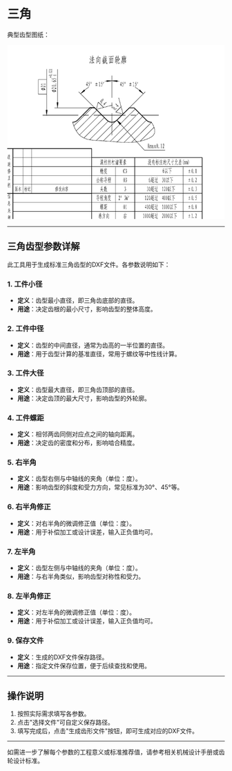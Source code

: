 # 三角

典型齿型图纸：

![img](resources/triangle.png)

---

## 三角齿型参数详解

此工具用于生成标准三角齿型的DXF文件。各参数说明如下：

### 1. 工件小径
- **定义**：齿型最小直径，即三角齿底部的直径。
- **用途**：决定齿根的最小尺寸，影响齿型的整体高度。

### 2. 工件中径
- **定义**：齿型的中间直径，通常为齿高的一半位置的直径。
- **用途**：用于齿型计算的基准直径，常用于螺纹等中性线计算。

### 3. 工件大径
- **定义**：齿型最大直径，即三角齿顶部的直径。
- **用途**：决定齿顶的最大尺寸，影响齿型的外轮廓。

### 4. 工件螺距
- **定义**：相邻两齿同侧对应点之间的轴向距离。
- **用途**：决定齿的密度和分布，影响啮合精度。

### 5. 右半角
- **定义**：齿型右侧与中轴线的夹角（单位：度）。
- **用途**：影响齿型的斜度和受力方向，常见标准为30°、45°等。

### 6. 右半角修正
- **定义**：对右半角的微调修正值（单位：度）。
- **用途**：用于补偿加工或设计误差，输入正负值均可。

### 7. 左半角
- **定义**：齿型左侧与中轴线的夹角（单位：度）。
- **用途**：与右半角类似，影响齿型对称性和受力。

### 8. 左半角修正
- **定义**：对左半角的微调修正值（单位：度）。
- **用途**：用于补偿加工或设计误差，输入正负值均可。

### 9. 保存文件
- **定义**：生成的DXF文件保存路径。
- **用途**：指定文件保存位置，便于后续查找和使用。

---

## 操作说明

1. 按照实际需求填写各参数。
2. 点击"选择文件"可自定义保存路径。
3. 填写完成后，点击"生成齿形文件"按钮，即可生成对应的DXF文件。

---

如需进一步了解每个参数的工程意义或标准推荐值，请参考相关机械设计手册或齿轮设计标准。

